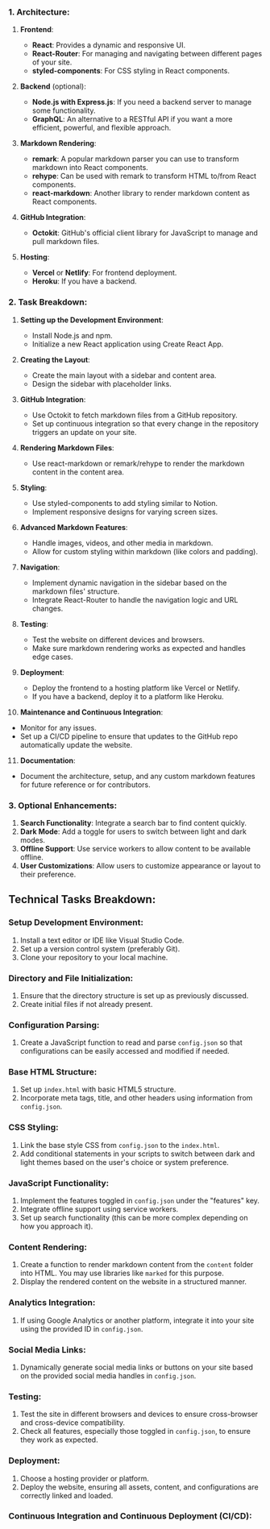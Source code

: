 
### 1. Architecture:

1. **Frontend**:
   - **React**: Provides a dynamic and responsive UI. 
   - **React-Router**: For managing and navigating between different pages of your site.
   - **styled-components**: For CSS styling in React components.

2. **Backend** (optional):
   - **Node.js with Express.js**: If you need a backend server to manage some functionality.
   - **GraphQL**: An alternative to a RESTful API if you want a more efficient, powerful, and flexible approach.

3. **Markdown Rendering**:
   - **remark**: A popular markdown parser you can use to transform markdown into React components.
   - **rehype**: Can be used with remark to transform HTML to/from React components.
   - **react-markdown**: Another library to render markdown content as React components.

4. **GitHub Integration**:
   - **Octokit**: GitHub's official client library for JavaScript to manage and pull markdown files.

5. **Hosting**:
   - **Vercel** or **Netlify**: For frontend deployment.
   - **Heroku**: If you have a backend.

### 2. Task Breakdown:

1. **Setting up the Development Environment**:
   - Install Node.js and npm.
   - Initialize a new React application using Create React App.

2. **Creating the Layout**:
   - Create the main layout with a sidebar and content area.
   - Design the sidebar with placeholder links.

3. **GitHub Integration**:
   - Use Octokit to fetch markdown files from a GitHub repository.
   - Set up continuous integration so that every change in the repository triggers an update on your site.

4. **Rendering Markdown Files**:
   - Use react-markdown or remark/rehype to render the markdown content in the content area.

5. **Styling**:
   - Use styled-components to add styling similar to Notion.
   - Implement responsive designs for varying screen sizes.

6. **Advanced Markdown Features**:
   - Handle images, videos, and other media in markdown.
   - Allow for custom styling within markdown (like colors and padding).

7. **Navigation**:
   - Implement dynamic navigation in the sidebar based on the markdown files' structure.
   - Integrate React-Router to handle the navigation logic and URL changes.

8. **Testing**:
   - Test the website on different devices and browsers.
   - Make sure markdown rendering works as expected and handles edge cases.

9. **Deployment**:
   - Deploy the frontend to a hosting platform like Vercel or Netlify.
   - If you have a backend, deploy it to a platform like Heroku.

10. **Maintenance and Continuous Integration**:
   - Monitor for any issues.
   - Set up a CI/CD pipeline to ensure that updates to the GitHub repo automatically update the website.

11. **Documentation**:
   - Document the architecture, setup, and any custom markdown features for future reference or for contributors.

### 3. Optional Enhancements:

1. **Search Functionality**: Integrate a search bar to find content quickly.
2. **Dark Mode**: Add a toggle for users to switch between light and dark modes.
3. **Offline Support**: Use service workers to allow content to be available offline.
4. **User Customizations**: Allow users to customize appearance or layout to their preference.



## Technical Tasks Breakdown:

### Setup Development Environment:

1. Install a text editor or IDE like Visual Studio Code.
2. Set up a version control system (preferably Git).
3. Clone your repository to your local machine.

### Directory and File Initialization:

1. Ensure that the directory structure is set up as previously discussed.
2. Create initial files if not already present.

### Configuration Parsing:

1. Create a JavaScript function to read and parse `config.json` so that configurations can be easily accessed and modified if needed.

### Base HTML Structure:

1. Set up `index.html` with basic HTML5 structure.
2. Incorporate meta tags, title, and other headers using information from `config.json`.

### CSS Styling:

1. Link the base style CSS from `config.json` to the `index.html`.
2. Add conditional statements in your scripts to switch between dark and light themes based on the user's choice or system preference.

### JavaScript Functionality:

1. Implement the features toggled in `config.json` under the "features" key.
2. Integrate offline support using service workers.
3. Set up search functionality (this can be more complex depending on how you approach it).

### Content Rendering:

1. Create a function to render markdown content from the `content` folder into HTML. You may use libraries like `marked` for this purpose.
2. Display the rendered content on the website in a structured manner.

### Analytics Integration:

1. If using Google Analytics or another platform, integrate it into your site using the provided ID in `config.json`.

### Social Media Links:

1. Dynamically generate social media links or buttons on your site based on the provided social media handles in `config.json`.

### Testing:

1. Test the site in different browsers and devices to ensure cross-browser and cross-device compatibility.
2. Check all features, especially those toggled in `config.json`, to ensure they work as expected.

### Deployment:

1. Choose a hosting provider or platform.
2. Deploy the website, ensuring all assets, content, and configurations are correctly linked and loaded.

### Continuous Integration and Continuous Deployment (CI/CD):
